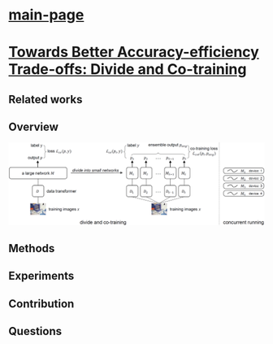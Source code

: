 # [main-page](../README.md)

# [Towards Better Accuracy-efficiency Trade-offs: Divide and Co-training](../papers/Towards.pdf)

## Related works

## Overview
![](images/Z9tJA6.png)

## Methods

## Experiments

## Contribution

## Questions

